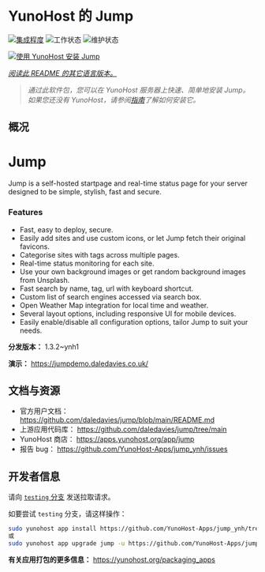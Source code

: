 <!--
注意：此 README 由 <https://github.com/YunoHost/apps/tree/master/tools/readme_generator> 自动生成
请勿手动编辑。
-->

# YunoHost 的 Jump

[![集成程度](https://dash.yunohost.org/integration/jump.svg)](https://dash.yunohost.org/appci/app/jump) ![工作状态](https://ci-apps.yunohost.org/ci/badges/jump.status.svg) ![维护状态](https://ci-apps.yunohost.org/ci/badges/jump.maintain.svg)

[![使用 YunoHost 安装 Jump](https://install-app.yunohost.org/install-with-yunohost.svg)](https://install-app.yunohost.org/?app=jump)

*[阅读此 README 的其它语言版本。](./ALL_README.md)*

> *通过此软件包，您可以在 YunoHost 服务器上快速、简单地安装 Jump。*  
> *如果您还没有 YunoHost，请参阅[指南](https://yunohost.org/install)了解如何安装它。*

## 概况

# Jump
Jump is a self-hosted startpage and real-time status page for your server designed to be simple, stylish, fast and secure.
### Features

- Fast, easy to deploy, secure.
- Easily add sites and use custom icons, or let Jump fetch their original favicons.
- Categorise sites with tags across multiple pages.
- Real-time status monitoring for each site.
- Use your own background images or get random background images from Unsplash.
- Fast search by name, tag, url with keyboard shortcut.
- Custom list of search engines accessed via search box.
- Open Weather Map integration for local time and weather.
- Several layout options, including responsive UI for mobile devices.
- Easily enable/disable all configuration options, tailor Jump to suit your needs.


**分发版本：** 1.3.2~ynh1

**演示：** <https://jumpdemo.daledavies.co.uk/>
## 文档与资源

- 官方用户文档： <https://github.com/daledavies/jump/blob/main/README.md>
- 上游应用代码库： <https://github.com/daledavies/jump/tree/main>
- YunoHost 商店： <https://apps.yunohost.org/app/jump>
- 报告 bug： <https://github.com/YunoHost-Apps/jump_ynh/issues>

## 开发者信息

请向 [`testing` 分支](https://github.com/YunoHost-Apps/jump_ynh/tree/testing) 发送拉取请求。

如要尝试 `testing` 分支，请这样操作：

```bash
sudo yunohost app install https://github.com/YunoHost-Apps/jump_ynh/tree/testing --debug
或
sudo yunohost app upgrade jump -u https://github.com/YunoHost-Apps/jump_ynh/tree/testing --debug
```

**有关应用打包的更多信息：** <https://yunohost.org/packaging_apps>
